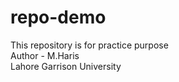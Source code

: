 # repo-demo
This repository is for practice purpose
<br>
Author - M.Haris
<br>
Lahore Garrison University
